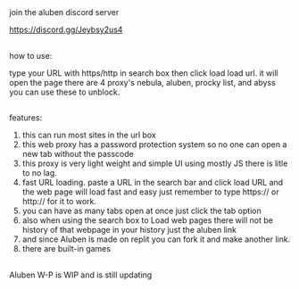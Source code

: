 ##
join the aluben discord server

https://discord.gg/Jeybsy2us4
##
how to use:

type your URL with https/http in search box then click load load url.
 it will open the  page there are 4 proxy's nebula, aluben, procky list, and abyss you can use these to unblock.
##
features:
1. this can run most sites in the url box
2. this web proxy has a password protection system so no one can open a new tab without the passcode
3. this proxy is very light weight and simple UI using mostly JS there is litle to no lag.
4. fast URL loading. paste a URL in the search bar and click load URL and the web page will load fast and easy just remember to type https:// or http:// for it to work.
5. you can have as many tabs open at once just click the tab option
6. also when using the search box to Load web pages there will not be history of that webpage in your history just the aluben link
7. and since Aluben is made on replit you can fork it and make another link.
8. there are built-in games
##
Aluben W-P is WIP and is still updating
##
